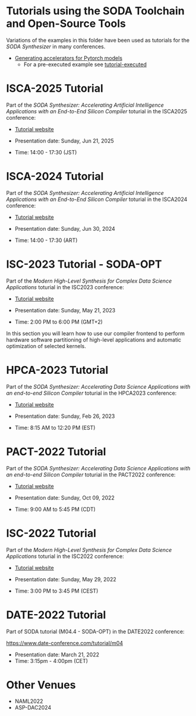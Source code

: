 # Tutorials using the SODA Toolchain and Open-Source Tools

Variations of the examples in this folder have been used as tutorials for the
*SODA Synthesizer* in many conferences.

<!-- - [Generating accelerators for TensorFlow models](tensorflow) -->
- [Generating accelerators for Pytorch models](pytorch)
   - For a pre-executed example see [tutorial-executed](https://github.com/pnnl/soda-opt/blob/main/docs/tutorials/tensorflow/docker-version-executed/tutorial.ipynb)


# ISCA-2025 Tutorial

Part of the *SODA Synthesizer: Accelerating Artificial Intelligence Applications with an End-to-End Silicon Compiler* toturial in the ISCA2025 conference:

* [Tutorial website](https://hpc.pnl.gov/SODA/tutorials/2025/ISCA25.html)

* Presentation date: Sunday, Jun 21, 2025
* Time: 14:00 - 17:30 (JST)


# ISCA-2024 Tutorial

Part of the *SODA Synthesizer: Accelerating Artificial Intelligence Applications with an End-to-End Silicon Compiler* toturial in the ISCA2024 conference:

* [Tutorial website](https://hpc.pnl.gov/SODA/tutorials/2024/ISCA24.html)

* Presentation date: Sunday, Jun 30, 2024
* Time: 14:00 - 17:30 (ART)


# ISC-2023 Tutorial - SODA-OPT

Part of the *Modern High-Level Synthesis for Complex Data Science Applications* toturial in the ISC2023 conference: 

* [Tutorial website](https://hpc.pnl.gov/SODA/tutorials/2023/ISC.html)


* Presentation date: Sunday, May 21, 2023 
* Time: 2:00 PM to 6:00 PM (GMT+2)

In this section you will learn how to use our compiler frontend to perform hardware software partitioning of high-level applications and automatic optimization of selected kernels.


# HPCA-2023 Tutorial

Part of the *SODA Synthesizer: Accelerating Data Science Applications with an end-to-end Silicon Compiler* toturial in the HPCA2023 conference: 

* [Tutorial website](https://hpc.pnl.gov/SODA/tutorials/2023/HPCA.html)


* Presentation date: Sunday, Feb 26, 2023
* Time: 8:15 AM to 12:20 PM (EST)


# PACT-2022 Tutorial

Part of the *SODA Synthesizer: Accelerating Data Science Applications with an end-to-end Silicon Compiler* toturial in the PACT2022 conference: 

* [Tutorial website](https://pact22.cs.illinois.edu/tutorials.html#tut1-1)


* Presentation date: Sunday, Oct 09, 2022 
* Time: 9:00 AM to 5:45 PM (CDT)


# ISC-2022 Tutorial

Part of the *Modern High-Level Synthesis for Complex Data Science Applications* toturial in the ISC2022 conference: 

* [Tutorial website](https://app.swapcard.com/widget/event/isc-high-performance-2022/planning/UGxhbm5pbmdfODYxMTU1)


* Presentation date: Sunday, May 29, 2022 
* Time: 3:00 PM to 3:45 PM (CEST)


# DATE-2022 Tutorial

Part of SODA tutorial (M04.4 - SODA-OPT) in the DATE2022 conference: 

https://www.date-conference.com/tutorial/m04


* Presentation date: March 21, 2022
* Time: 3:15pm - 4:00pm (CET)


# Other Venues

- NAML2022
- ASP-DAC2024